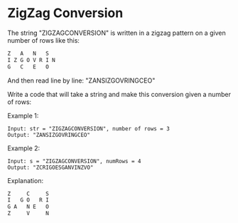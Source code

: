 # ZigZag Conversion

The string "ZIGZAGCONVERSION" is written in a zigzag pattern on a given number of rows like this:

``` bash
Z   A   N   S
I Z G O V R I N
G   C   E   O
```

And then read line by line: "ZANSIZGOVRINGCEO"

Write a code that will take a string and make this conversion given a number of rows:

Example 1:

```
Input: str = "ZIGZAGCONVERSION", number of rows = 3
Output: "ZANSIZGOVRINGCEO"
```

Example 2:

```
Input: s = "ZIGZAGCONVERSION", numRows = 4
Output: "ZCRIGOESGANVINZVO"
```
Explanation:

``` bash
Z     C     S
I   G O   R I
G A   N E   O
Z     V     N
```